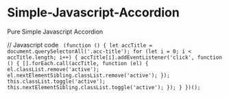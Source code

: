 # Simple-Javascript-Accordion
Pure Simple Javascript Accordion

// Javascript code
<code>
(function () {
    let accTitle = document.querySelectorAll('.acc-title');
    for (let i = 0; i < accTitle.length; i++) {
        accTitle[i].addEventListener('click', function () {
            [].forEach.call(accTitle, function (el) {
                el.classList.remove('active');
                el.nextElementSibling.classList.remove('active');
            });
            this.classList.toggle('active');
            this.nextElementSibling.classList.toggle('active');
        });
    }
})();
</code>
